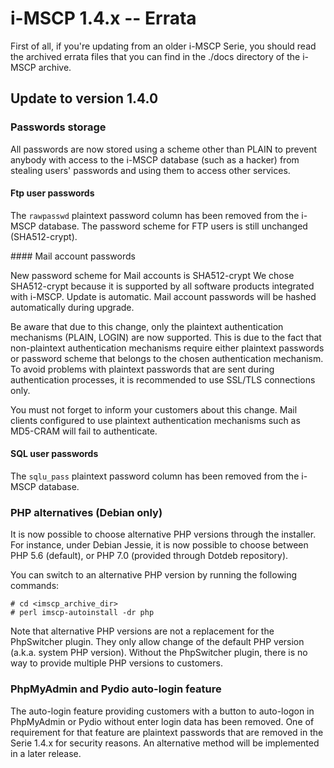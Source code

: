 # i-MSCP 1.4.x -- Errata

First of all, if you're updating from an older i-MSCP Serie, you should read the archived errata files that you can
find in the ./docs directory of the i-MSCP archive.

## Update to version 1.4.0

### Passwords storage

All passwords are now stored using a scheme other than PLAIN to prevent anybody with access to the i-MSCP database (such
as a hacker) from stealing users' passwords and using them to access other services.

#### Ftp user passwords

The `rawpasswd` plaintext password column has been removed from the i-MSCP database. The password scheme for FTP users
is still unchanged (SHA512-crypt).

#### Mail account passwords

New password scheme for Mail accounts is SHA512-crypt We chose SHA512-crypt because it is supported by all software
products integrated with i-MSCP. Update is automatic. Mail account passwords will be hashed automatically during upgrade.

Be aware that due to this change, only the plaintext authentication mechanisms (PLAIN, LOGIN) are now supported. This is
due to the fact that non-plaintext authentication mechanisms require either plaintext passwords or password scheme that
belongs to the chosen authentication mechanism. To avoid problems with plaintext passwords that are sent during
authentication processes, it is recommended to use SSL/TLS connections only.

You must not forget to inform your customers about this change. Mail clients configured to use plaintext authentication
mechanisms such as MD5-CRAM will fail to authenticate.

#### SQL user passwords

The `sqlu_pass` plaintext password column has been removed from the i-MSCP database.

### PHP alternatives (Debian only)

It is now possible to choose alternative PHP versions through the installer. For instance, under Debian Jessie, it is
now possible to choose between PHP 5.6 (default), or PHP 7.0 (provided through Dotdeb repository).

You can switch to an alternative PHP version by running the following commands:

    # cd <imscp_archive_dir>
    # perl imscp-autoinstall -dr php

Note that alternative PHP versions are not a replacement for the PhpSwitcher plugin. They only allow change of the
default PHP version (a.k.a. system PHP version). Without the PhpSwitcher plugin, there is no way to provide multiple
PHP versions to customers.

### PhpMyAdmin and Pydio auto-login feature

The auto-login feature providing customers with a button to auto-logon in PhpMyAdmin or Pydio without enter login data
has been removed. One of requirement for that feature are plaintext passwords that are removed in the Serie 1.4.x for
security reasons. An alternative method will be implemented in a  later release.
